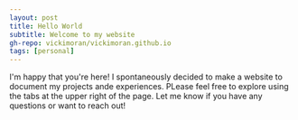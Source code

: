 ```yaml
---
layout: post
title: Hello World
subtitle: Welcome to my website
gh-repo: vickimoran/vickimoran.github.io
tags: [personal]
---
```


I'm happy that you're here! I spontaneously decided to make a website to document my projects ande experiences. PLease feel free to explore using the tabs at the upper right of the page. Let me know if you have any questions or want to reach out!
